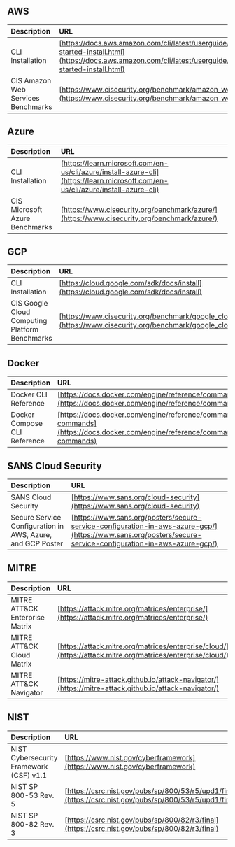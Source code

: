 ## AWS

| Description   | URL   |
| :---          | :---  |
| CLI Installation  | [https://docs.aws.amazon.com/cli/latest/userguide/getting-started-install.html](https://docs.aws.amazon.com/cli/latest/userguide/getting-started-install.html) |
| CIS Amazon Web Services Benchmarks | [https://www.cisecurity.org/benchmark/amazon_web_services/](https://www.cisecurity.org/benchmark/amazon_web_services/) |

## Azure

| Description   | URL   |
| :---          | :---  |
| CLI Installation  | [https://learn.microsoft.com/en-us/cli/azure/install-azure-cli](https://learn.microsoft.com/en-us/cli/azure/install-azure-cli) |
| CIS Microsoft Azure Benchmarks | [https://www.cisecurity.org/benchmark/azure/](https://www.cisecurity.org/benchmark/azure/)

## GCP

| Description   | URL   |
| :---          | :---  |
| CLI Installation  | [https://cloud.google.com/sdk/docs/install](https://cloud.google.com/sdk/docs/install) |
| CIS Google Cloud Computing Platform Benchmarks | [https://www.cisecurity.org/benchmark/google_cloud_computing_platform/](https://www.cisecurity.org/benchmark/google_cloud_computing_platform/) |

## Docker

| Description   | URL   |
| :---          | :---  |
| Docker CLI Reference | [https://docs.docker.com/engine/reference/commandline/cli/](https://docs.docker.com/engine/reference/commandline/cli/) |
| Docker Compose CLI Reference | [https://docs.docker.com/engine/reference/commandline/compose/#child-commands](https://docs.docker.com/engine/reference/commandline/compose/#child-commands) |

## SANS Cloud Security

| Description   | URL   |
| :---          | :---  |
| SANS Cloud Security | [https://www.sans.org/cloud-security](https://www.sans.org/cloud-security) |
| Secure Service Configuration in AWS, Azure, and GCP Poster | [https://www.sans.org/posters/secure-service-configuration-in-aws-azure-gcp/](https://www.sans.org/posters/secure-service-configuration-in-aws-azure-gcp/) |

## MITRE

| Description   | URL   |
| :---          | :---  |
| MITRE ATT&CK Enterprise Matrix | [https://attack.mitre.org/matrices/enterprise/](https://attack.mitre.org/matrices/enterprise/) |
| MITRE ATT&CK Cloud Matrix | [https://attack.mitre.org/matrices/enterprise/cloud/](https://attack.mitre.org/matrices/enterprise/cloud/) |
| MITRE ATT&CK Navigator | [https://mitre-attack.github.io/attack-navigator/](https://mitre-attack.github.io/attack-navigator/) |

## NIST

| Description   | URL   |
| :---          | :---  |
| NIST Cybersecurity Framework (CSF) v1.1 | [https://www.nist.gov/cyberframework](https://www.nist.gov/cyberframework) |
| NIST SP 800-53 Rev. 5 | [https://csrc.nist.gov/pubs/sp/800/53/r5/upd1/final](https://csrc.nist.gov/pubs/sp/800/53/r5/upd1/final) |
| NIST SP 800-82 Rev. 3 | [https://csrc.nist.gov/pubs/sp/800/82/r3/final](https://csrc.nist.gov/pubs/sp/800/82/r3/final) |